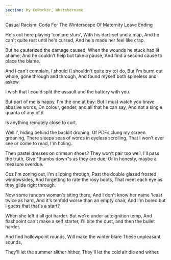 ```yaml
---
section: My Coworker, Whatshername
---
```



Casual Racism: Coda For The Winterscape Of Maternity Leave Ending

He's out here playing 'conjure slurs',
With his dart-set and a map,
And he can't quite rest until he's cursed,
And he's made her feel like crap.

But he cauterized the damage caused,
When the wounds he stuck had lit aflame,
And he couldn't help but take a pause,
And find a second cause to place the blame.

And I can't complain, I should (I shouldn't quite try to) do,
But I'm burnt out whole, gone through and through,
And found myself both spineless and askew.

I wish that I could split the assault
and the battery with you.

But part of me is happy, I'm the one at bay:
But I must watch you brave abusive words,
On colour, gender, and all that he can say,
And not a single quanta of any of it

Is anything remotely close to curt.

Well I', hiding behind the backlit droning,
Of PDFs clung my screen groaning,
There sleeps seas of words in eyeless scrolling,
That I won't ever see or come to read, I'm holing.

Then pastel dresses on crimson shoes?
They won't pair too well, I'll pass the truth,
Give "thumbs down"s as they are due,
Or in honesty, maybe a measure overdue.

Coz I'm zoning out, I'm slipping through,
Past the double glazed frosted windowsides,
And forgetting to rate the rosy boots,
That meet each eye as they glide right through.

Now some random woman's siting there,
And I don't know her name 'least twice as hard,
And it's tenfold worse than an empty chair,
And I'm bored but I guess that that's a start?

When she left it all got harder.
But we're under autoignition temp,
And flashpoint can't make a self starter,
I'll bite the dust, and then the bullet harder.

And find hollowpoint rounds,
Will make the winter blare
These unpleasant sounds,

They'll let the summer slither hither,
They'll let the cold air die and wither.